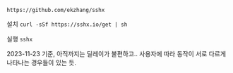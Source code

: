 
`https://github.com/ekzhang/sshx`


설치
`curl -sSf https://sshx.io/get | sh`

실행
`sshx`


2023-11-23 기준, 아직까지는 딜레이가 불편하고..
사용자에 따라 동작이 서로 다르게 나타나는 경우들이 있는 듯.